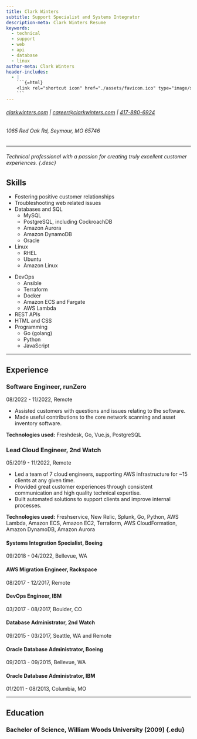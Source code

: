 ```yaml
---
title: Clark Winters
subtitle: Support Specialist and Systems Integrator
description-meta: Clark Winters Resume
keywords:
  - technical
  - support
  - web
  - api
  - database
  - linux
author-meta: Clark Winters
header-includes:
  - |
    ```{=html}
    <link rel="shortcut icon" href="./assets/favicon.ico" type="image/x-icon">
    ```
---
```


<!-- markdownlint-disable MD033 MD001 -->

<div>

###### [clarkwinters.com](https://clarkwinters.com) | [career@clarkwinters.com](mailto:career@clarkwinters.com) | [417-880-6924](tel:+14178806924)

###### 1065 Red Oak Rd, Seymour, MO 65746

</div>

---

###### Technical professional with a passion for creating truly excellent customer experiences. {.desc}

## Skills

<div class="skills">
<div>

- Fostering positive customer relationships
- Troubleshooting web related issues
- Databases and SQL
  - MySQL
  - PostgreSQL, including CockroachDB
  - Amazon Aurora
  - Amazon DynamoDB
  - Oracle
- Linux
  - RHEL
  - Ubuntu
  - Amazon Linux

</div>

<div>

- DevOps
  - Ansible
  - Terraform
  - Docker
  - Amazon ECS and Fargate
  - AWS Lambda
- REST APIs
- HTML and CSS
- Programming
  - Go (golang)
  - Python
  - JavaScript

</div>
</div>

---

<div class="xp"><!-- keep div -->

## Experience

### Software Engineer, runZero

08/2022 - 11/2022, Remote

- Assisted customers with questions and issues relating to the software.
- Made useful contributions to the core network scanning and asset inventory software.

**Technologies used:** Freshdesk, Go, Vue.js, PostgreSQL

### Lead Cloud Engineer, 2nd Watch

05/2019 - 11/2022, Remote

- Led a team of 7 cloud engineers, supporting AWS infrastructure for ~15 clients at any given time.
- Provided great customer experiences through consistent communication and high quality technical expertise.
- Built automated solutions to support clients and improve internal processes.

**Technologies used:** Freshservice, New Relic, Splunk, Go, Python, AWS Lambda, Amazon ECS, Amazon EC2, Terraform, AWS CloudFormation, Amazon DynamoDB, Amazon Aurora

#### Systems Integration Specialist, Boeing

09/2018 - 04/2022, Bellevue, WA

#### AWS Migration Engineer, Rackspace

08/2017 - 12/2017, Remote

#### DevOps Engineer, IBM

03/2017 - 08/2017, Boulder, CO

#### Database Administrator, 2nd Watch

09/2015 - 03/2017, Seattle, WA and Remote

#### Oracle Database Administrator, Boeing

09/2013 - 09/2015, Bellevue, WA

#### Oracle Database Administrator, IBM

01/2011 - 08/2013, Columbia, MO

</div>
<p class="spacer"></p>

---

<div>

## Education

### Bachelor of Science, William Woods University (2009) {.edu}

</div>
